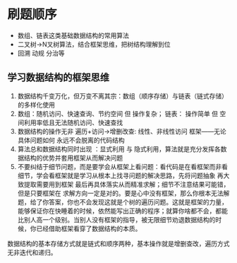 # 刷题顺序

+ 数组、链表这类基础数据结构的常用算法
+ 二叉树->N叉树算法，结合框架思维，把树结构理解到位
+ 回溯 动规 分治等

## 学习数据结构的框架思维

1. 数据结构千变万化，但万变不离其宗：数组（顺序存储）与链表（链式存储）的多样化使用
2. 数组：随机访问、快速查询、节约空间 但 操作复杂； 链表： 操作简单 但 空间利用率低且无法随机访问、快速查找
3. 数据结构的操作无非 遍历+访问->增删改查: 线性、非线性访问 框架——无论具体问题如何 永远不会脱离的代码结构
4. 算法总和数据结构同时出现 ：显式利用 与 隐式利用，算法就是充分发挥各数据结构的优势并套用框架从而解决问题
5. 不要纠结于细节问题，而是要学会从框架上看问题：看代码是在看框架而非看细节，学会看框架就是学习从根本上找寻问题的解决思路，先将问题抽象 再大致提取需要用到框架 最后再具体落实从而精准求解；细节不注意结果可能错，但是只要框架在 求解方向一定是对的。要是心中没有框架，那么你根本无法解题，给了你答案，你也不会发现这就是个树的遍历问题。这就是框架的力量，能够保证你在快睡着的时候，依然能写出正确的程序；就算你啥都不会，都能比别人高一个级别。当别人没有框架的指导，被无限细节劝退数据结构的时候，你已经借助框架看穿了数据结构的本质。

数据结构的基本存储方式就是链式和顺序两种，基本操作就是增删查改，遍历方式无非迭代和递归。

